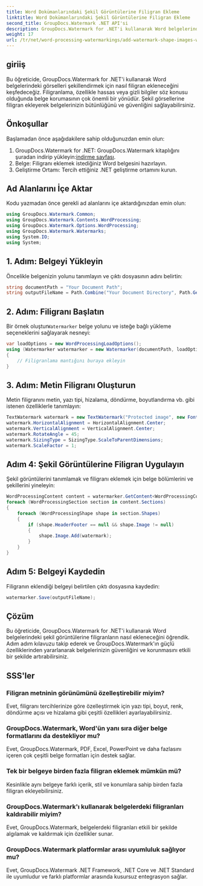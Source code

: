 ```yaml
---
title: Word Dokümanlarındaki Şekil Görüntülerine Filigran Ekleme
linktitle: Word Dokümanlarındaki Şekil Görüntülerine Filigran Ekleme
second_title: GroupDocs.Watermark .NET API'si
description: GroupDocs.Watermark for .NET'i kullanarak Word belgelerindeki görselleri şekillendirmek için nasıl filigran ekleyeceğinizi öğrenin. Bu eğitimle belge güvenliğini artırın.
weight: 17
url: /tr/net/word-processing-watermarkings/add-watermark-shape-images-word-docs/
---
```

## giriiş
Bu öğreticide, GroupDocs.Watermark for .NET'i kullanarak Word belgelerindeki görselleri şekillendirmek için nasıl filigran ekleneceğini keşfedeceğiz. Filigranlama, özellikle hassas veya gizli bilgiler söz konusu olduğunda belge korumasının çok önemli bir yönüdür. Şekil görsellerine filigran ekleyerek belgelerinizin bütünlüğünü ve güvenliğini sağlayabilirsiniz.
## Önkoşullar
Başlamadan önce aşağıdakilere sahip olduğunuzdan emin olun:
1.  GroupDocs.Watermark for .NET: GroupDocs.Watermark kitaplığını şuradan indirip yükleyin:[indirme sayfası](https://releases.groupdocs.com/Watermark/net/).
2. Belge: Filigranı eklemek istediğiniz Word belgesini hazırlayın.
3. Geliştirme Ortamı: Tercih ettiğiniz .NET geliştirme ortamını kurun.
## Ad Alanlarını İçe Aktar
Kodu yazmadan önce gerekli ad alanlarını içe aktardığınızdan emin olun:
```csharp
using GroupDocs.Watermark.Common;
using GroupDocs.Watermark.Contents.WordProcessing;
using GroupDocs.Watermark.Options.WordProcessing;
using GroupDocs.Watermark.Watermarks;
using System.IO;
using System;
```
## 1. Adım: Belgeyi Yükleyin
Öncelikle belgenizin yolunu tanımlayın ve çıktı dosyasının adını belirtin:
```csharp
string documentPath = "Your Document Path";
string outputFileName = Path.Combine("Your Document Directory", Path.GetFileName(documentPath));
```
## 2. Adım: Filigranı Başlatın
 Bir örnek oluştur`Watermarker` belge yolunu ve isteğe bağlı yükleme seçeneklerini sağlayarak nesneyi:
```csharp
var loadOptions = new WordProcessingLoadOptions();
using (Watermarker watermarker = new Watermarker(documentPath, loadOptions))
{
    // Filigranlama mantığını buraya ekleyin
}
```
## 3. Adım: Metin Filigranı Oluşturun
Metin filigranını metin, yazı tipi, hizalama, döndürme, boyutlandırma vb. gibi istenen özelliklerle tanımlayın:
```csharp
TextWatermark watermark = new TextWatermark("Protected image", new Font("Arial", 8));
watermark.HorizontalAlignment = HorizontalAlignment.Center;
watermark.VerticalAlignment = VerticalAlignment.Center;
watermark.RotateAngle = 45;
watermark.SizingType = SizingType.ScaleToParentDimensions;
watermark.ScaleFactor = 1;
```
## Adım 4: Şekil Görüntülerine Filigran Uygulayın
Şekil görüntülerini tanımlamak ve filigranı eklemek için belge bölümlerini ve şekillerini yineleyin:
```csharp
WordProcessingContent content = watermarker.GetContent<WordProcessingContent>();
foreach (WordProcessingSection section in content.Sections)
{
    foreach (WordProcessingShape shape in section.Shapes)
    {
        if (shape.HeaderFooter == null && shape.Image != null)
        {
            shape.Image.Add(watermark);
        }
    }
}
```
## Adım 5: Belgeyi Kaydedin
Filigranın eklendiği belgeyi belirtilen çıktı dosyasına kaydedin:
```csharp
watermarker.Save(outputFileName);
```

## Çözüm
Bu öğreticide, GroupDocs.Watermark for .NET'i kullanarak Word belgelerindeki şekil görüntülerine filigranların nasıl ekleneceğini öğrendik. Adım adım kılavuzu takip ederek ve GroupDocs.Watermark'ın güçlü özelliklerinden yararlanarak belgelerinizin güvenliğini ve korunmasını etkili bir şekilde artırabilirsiniz.
## SSS'ler
### Filigran metninin görünümünü özelleştirebilir miyim?
Evet, filigranı tercihlerinize göre özelleştirmek için yazı tipi, boyut, renk, döndürme açısı ve hizalama gibi çeşitli özellikleri ayarlayabilirsiniz.
### GroupDocs.Watermark, Word'ün yanı sıra diğer belge formatlarını da destekliyor mu?
Evet, GroupDocs.Watermark, PDF, Excel, PowerPoint ve daha fazlasını içeren çok çeşitli belge formatları için destek sağlar.
### Tek bir belgeye birden fazla filigran eklemek mümkün mü?
Kesinlikle aynı belgeye farklı içerik, stil ve konumlara sahip birden fazla filigran ekleyebilirsiniz.
### GroupDocs.Watermark'ı kullanarak belgelerdeki filigranları kaldırabilir miyim?
Evet, GroupDocs.Watermark, belgelerdeki filigranları etkili bir şekilde algılamak ve kaldırmak için özellikler sunar.
### GroupDocs.Watermark platformlar arası uyumluluk sağlıyor mu?
Evet, GroupDocs.Watermark .NET Framework, .NET Core ve .NET Standard ile uyumludur ve farklı platformlar arasında kusursuz entegrasyon sağlar.